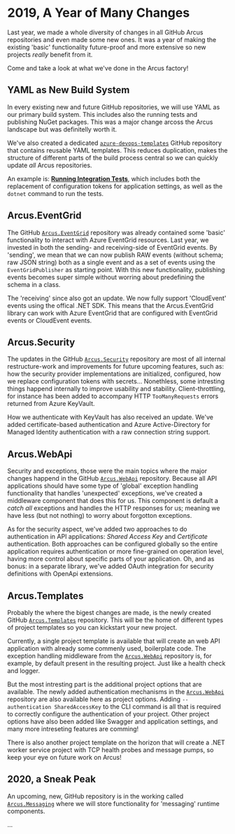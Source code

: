 # 2019, A Year of Many Changes

Last year, we made a whole diversity of changes in all GitHub Arcus repositories and even made some new ones. It was a year of making the existing 'basic' functionality future-proof and more extensive so new projects _really_ benefit from it.

Come and take a look at what we've done in the Arcus factory!

## YAML as New Build System

In every existing new and future GitHub repositories, we will use YAML as our primary build system. This includes also the running tests and publishing NuGet packages. This was a major change arcoss the Arcus landscape but was definitelly worth it.

We've also created a dedicated [`azure-devops-templates`](https://github.com/arcus-azure/azure-devops-templates) GitHub repository that contains reusable YAML templates. This reduces duplication, makes the structure of different parts of the build process central so we can quickly update _all_ Arcus repositories.

An example is: [**Running Integration Tests**](https://github.com/arcus-azure/azure-devops-templates/blob/master/test/run-integration-tests.yml), which includes both the replacement of configuration tokens for application settings, as well as the `dotnet` command to run the tests.

## Arcus.EventGrid

The GitHub [`Arcus.EventGrid`](https://github.com/arcus-azure/arcus.eventgrid) repository was already contained some 'basic' functionality to interact with Azure EventGrid resources.
Last year, we invested in both the sending- and receiving-side of EventGrid events.
By 'sending', we mean that we can now publish RAW events (without schema; raw JSON string) both as a single event and as a set of events using the `EventGridPublisher` as starting point.
With this new functionality, publishing events becomes super simple without worring about predefining the schema in a class.

The 'receiving' since also got an update. We now fully support 'CloudEvent' events using the offical .NET SDK. 
This means that the Arcus.EventGrid library can work with Azure EventGrid that are configured  with EventGrid events or CloudEvent events.

## Arcus.Security

The updates in the GitHub [`Arcus.Security`](https://github.com/arcus-azure/arcus.security) repository are most of all internal restructure-work and improvements for future upcoming features, such as:
how the security provider implementations are initialized, configured, how we replace configuration tokens with secrets...
Nonethless, some intresting things happend internally to improve usability and stability.
Client-throttling, for instance has been added to accompany HTTP `TooManyRequests` errors returned from Azure KeyVault.

How we authenticate with KeyVault has also received an update. 
We've added certificate-based authentication and Azure Active-Directory for Managed Identity authentication with a raw connection string support.

## Arcus.WebApi

Security and exceptions, those were the main topics where the major changes happend in the GitHub [`Arcus.WebApi`](https://github.com/arcus-azure/arcus.webapi) repository.
Because all API applications should have some type of 'global' exception handling functionality that handles 'unexpected' exceptions, we've created a middleware component that does this for us.
This component is default a _catch all_ exceptions and handles the HTTP responses for us; meaning we have less (but not nothing) to worry about forgotton exceptions.

As for the security aspect, we've added two approaches to do authentication in API applications: _Shared Access Key_ and _Certificate_ authentication.
Both approaches can be configured globally so the entire application requires authentication or more fine-grained on operation level, having more control about specific parts of your application.
Oh, and as bonus: in a separate library, we've added OAuth integration for security definitions with OpenApi extensions.

## Arcus.Templates

Probably the where the bigest changes are made, is the newly created GitHub [`Arcus.Templates`](https://github.com/arcus-azure/arcus.templates) repository.
This will be the home of different types of project templates so you can kickstart your new project.

Currently, a single project template is available that will create an web API application with already some commenly used, boilerplate code.
The exception handling middleware from the [`Arcus.WebApi`](https://github.com/arcus-azure/arcus.webapi) repository is, for example, by default present in the resulting project.
Just like a health check and logger.

But the most intresting part is the additional project options that are available. 
The newly added authentication mechanisms in the [`Arcus.WebApi`](https://github.com/arcus-azure/arcus.webapi) repository are also available here as project options. 
Adding `--authentication SharedAccessKey` to the CLI command is all that is required to correctly configure the authentication of your project.
Other project options have also been added like Swagger and application settings, and many more intreseting features are comming!

There is also another project template on the horizon that will create a .NET worker service project with TCP health probes and message pumps, so keep your eye on future work on Arcus!

## 2020, a Sneak Peak

An upcoming, new, GitHub repository is in the working called [`Arcus.Messaging`](https://github.com/arcus-azure/Arcus.Messaging) where we will store functionality for 'messaging' runtime components.

...
